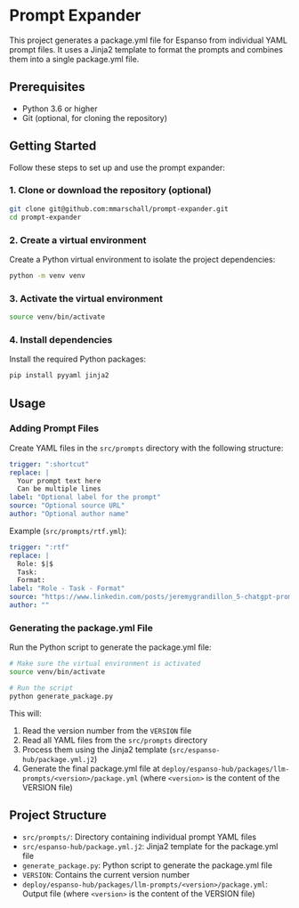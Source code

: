 # Prompt Expander

This project generates a package.yml file for Espanso from individual YAML prompt files. It uses a Jinja2 template to format the prompts and combines them into a single package.yml file.

## Prerequisites

- Python 3.6 or higher
- Git (optional, for cloning the repository)

## Getting Started

Follow these steps to set up and use the prompt expander:

### 1. Clone or download the repository (optional)

```bash
git clone git@github.com:mmarschall/prompt-expander.git
cd prompt-expander
```

### 2. Create a virtual environment

Create a Python virtual environment to isolate the project dependencies:

```bash
python -m venv venv
```

### 3. Activate the virtual environment

```bash
source venv/bin/activate
```

### 4. Install dependencies

Install the required Python packages:

```bash
pip install pyyaml jinja2
```

## Usage

### Adding Prompt Files

Create YAML files in the `src/prompts` directory with the following structure:

```yaml
trigger: ":shortcut"
replace: |
  Your prompt text here
  Can be multiple lines
label: "Optional label for the prompt"
source: "Optional source URL"
author: "Optional author name"
```

Example (`src/prompts/rtf.yml`):
```yaml
trigger: ":rtf"
replace: |
  Role: $|$
  Task: 
  Format:
label: "Role - Task - Format"
source: "https://www.linkedin.com/posts/jeremygrandillon_5-chatgpt-prompt-frameworks-that-make-your-activity-7301956962898837504-NR_i"
author: ""
```

### Generating the package.yml File

Run the Python script to generate the package.yml file:

```bash
# Make sure the virtual environment is activated
source venv/bin/activate

# Run the script
python generate_package.py
```

This will:
1. Read the version number from the `VERSION` file
2. Read all YAML files from the `src/prompts` directory
3. Process them using the Jinja2 template (`src/espanso-hub/package.yml.j2`)
4. Generate the final package.yml file at `deploy/espanso-hub/packages/llm-prompts/<version>/package.yml` (where `<version>` is the content of the VERSION file)

## Project Structure

- `src/prompts/`: Directory containing individual prompt YAML files
- `src/espanso-hub/package.yml.j2`: Jinja2 template for the package.yml file
- `generate_package.py`: Python script to generate the package.yml file
- `VERSION`: Contains the current version number
- `deploy/espanso-hub/packages/llm-prompts/<version>/package.yml`: Output file (where `<version>` is the content of the VERSION file)
